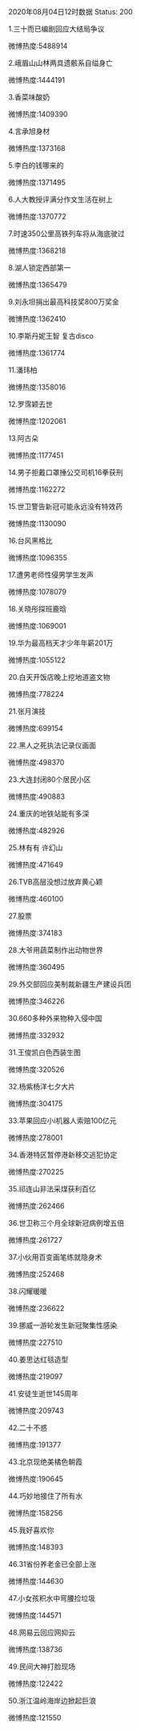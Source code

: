 2020年08月04日12时数据
Status: 200

1.三十而已编剧回应大结局争议

微博热度:5488914

2.峨眉山山林两具遗骸系自缢身亡

微博热度:1444191

3.香菜味酸奶

微博热度:1409390

4.言承旭身材

微博热度:1373168

5.李白的钱哪来的

微博热度:1371495

6.人大教授评满分作文生活在树上

微博热度:1370772

7.时速350公里高铁列车将从海底驶过

微博热度:1368218

8.湖人锁定西部第一

微博热度:1365479

9.刘永坦捐出最高科技奖800万奖金

微博热度:1362410

10.李斯丹妮王智 复古disco

微博热度:1361774

11.潘玮柏

微博热度:1358016

12.罗霈颖去世

微博热度:1202061

13.阿古朵

微博热度:1177451

14.男子拒戴口罩捶公交司机16拳获刑

微博热度:1162272

15.世卫警告新冠可能永远没有特效药

微博热度:1130090

16.台风黑格比

微博热度:1096355

17.遭男老师性侵男学生发声

微博热度:1078079

18.关晓彤探班鹿晗

微博热度:1069001

19.华为最高档天才少年年薪201万

微博热度:1055122

20.白天开饭店晚上挖地道盗文物

微博热度:778224

21.张月演技

微博热度:699154

22.黑人之死执法记录仪画面

微博热度:498370

23.大连封闭80个居民小区

微博热度:490883

24.重庆的地铁站能有多深

微博热度:482926

25.林有有 许幻山

微博热度:471649

26.TVB高层没想过放弃黄心颖

微博热度:460100

27.股票

微博热度:374183

28.大爷用蔬菜制作出动物世界

微博热度:360495

29.外交部回应美制裁新疆生产建设兵团

微博热度:346226

30.660多种外来物种入侵中国

微博热度:332932

31.王俊凯白色西装生图

微博热度:320526

32.杨紫杨洋七夕大片

微博热度:304175

33.苹果回应小i机器人索赔100亿元

微博热度:278001

34.香港特区暂停港新移交逃犯协定

微博热度:270225

35.祁连山非法采煤获利百亿

微博热度:262466

36.世卫称三个月全球新冠病例增五倍

微博热度:261727

37.小伙用百变画笔练就隐身术

微博热度:252468

38.闪耀暖暖

微博热度:236622

39.挪威一游轮发生新冠聚集性感染

微博热度:227510

40.姜思达红毯造型

微博热度:219097

41.安徒生逝世145周年

微博热度:209743

42.二十不惑

微博热度:191377

43.北京现绝美橘色朝霞

微博热度:190645

44.巧妙地接住了所有水

微博热度:158256

45.我好喜欢你

微博热度:148393

46.31省份养老金已全部上涨

微博热度:144630

47.小女孩积水中弯腰捡垃圾

微博热度:144571

48.网易云回应网抑云

微博热度:138736

49.民间大神打脸现场

微博热度:122422

50.浙江温岭海岸边掀起巨浪

微博热度:121550


